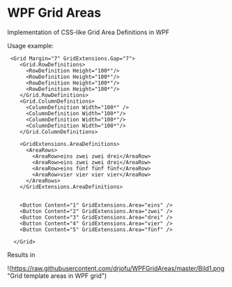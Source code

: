 # WPF Grid Areas

Implementation of CSS-like Grid Area Definitions in WPF

Usage example:
```
 <Grid Margin="7" GridExtensions.Gap="7">
    <Grid.RowDefinitions>
      <RowDefinition Height="100*"/>
      <RowDefinition Height="100*"/>
      <RowDefinition Height="100*"/>
      <RowDefinition Height="100*"/>
    </Grid.RowDefinitions>
    <Grid.ColumnDefinitions>
      <ColumnDefinition Width="100*" />
      <ColumnDefinition Width="100*"/>
      <ColumnDefinition Width="100*"/>
      <ColumnDefinition Width="100*"/>
    </Grid.ColumnDefinitions>

    <GridExtensions.AreaDefinitions>
      <AreaRows>
        <AreaRow>eins zwei zwei drei</AreaRow>
        <AreaRow>eins zwei zwei drei</AreaRow>
        <AreaRow>eins fünf fünf fünf</AreaRow>
        <AreaRow>vier vier vier vier</AreaRow>
      </AreaRows>
    </GridExtensions.AreaDefinitions>


    <Button Content="1" GridExtensions.Area="eins" />
    <Button Content="2" GridExtensions.Area="zwei" />
    <Button Content="3" GridExtensions.Area="drei" />
    <Button Content="4" GridExtensions.Area="vier" />
    <Button Content="5" GridExtensions.Area="fünf" />

  </Grid>
```

Results in

!(https://raw.githubusercontent.com/drjofu/WPFGridAreas/master/Bild1.png "Grid template areas in WPF grid")
